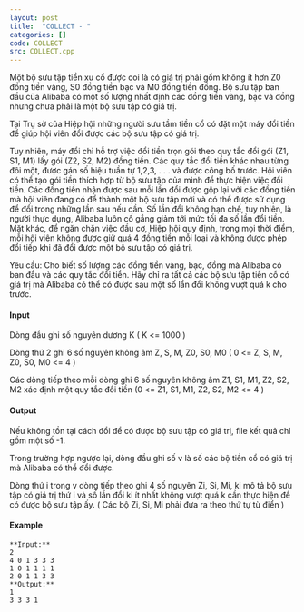 ```yaml
---
layout: post
title:  "COLLECT - "
categories: []
code: COLLECT
src: COLLECT.cpp
---
```




  



Một bộ sưu tập tiền xu cổ được coi là có giá trị phải gồm không ít hơn Z0 đồng tiền vàng, S0 đồng tiền bạc và M0 đồng tiền đồng. Bộ sưu tập ban đầu của Alibaba có một số lượng nhất định các đồng tiền vàng, bạc và đồng nhưng chưa phải là một bộ sưu tập có giá trị.

Tại Trụ sở của Hiệp hội những người sưu tầm tiền cổ có đặt một máy đổi tiền để giúp hội viên đổi được các bộ sưu tập có giá trị.

Tuy nhiên, máy đổi chỉ hỗ trợ việc đổi tiền trọn gói theo quy tắc đổi gói (Z1, S1, M1) lấy gói (Z2, S2, M2) đồng tiền. Các quy tắc đổi tiền khác nhau từng đôi một, được gán số hiệu tuần tự 1,2,3, . . . và được công bố trước. Hội viên có thể tạo gói tiền thích hợp từ bộ sưu tập của mình để thực hiện việc đổi tiền. Các đồng tiền nhận được sau mỗi lần đổi được gộp lại với các đồng tiền mà hội viên đang có để thành một bộ sưu tập mới và có thể được sử dụng để đổi trong những lần sau nếu cần. Số lần đổi không hạn chế, tuy nhiên, là người thực dụng, Alibaba luôn cố gắng giảm tới mức tối đa số lần đổi tiền. Mặt khác, để ngăn chặn việc đầu cơ, Hiệp hội quy định, trong mọi thời điểm, mỗi hội viên không được giữ quá 4 đồng tiền mỗi loại và không được phép đổi tiếp khi đã đổi được một bộ sưu tập có giá trị.

Yêu cầu: Cho biết số lượng các đồng tiền vàng, bạc, đồng mà Alibaba có ban đầu và các quy tắc đổi tiền. Hãy chỉ ra tất cả các bộ sưu tập tiền cổ có giá trị mà Alibaba có thể có được sau một số lần đổi không vượt quá k cho trước.

#### Input

Dòng đầu ghi số nguyên dương K ( K <= 1000 )

Dòng thứ 2 ghi 6 số nguyên không âm Z, S, M, Z0, S0, M0 ( 0 <= Z, S, M, Z0, S0, M0 <= 4 )

Các dòng tiếp theo mỗi dòng ghi 6 số nguyên không âm Z1, S1, M1, Z2, S2, M2 xác định một quy tắc đổi tiền (0 <= Z1, S1, M1, Z2, S2, M2 <= 4 )

#### Output

Nếu không tồn tại cách đổi để có được bộ sưu tập có giá trị, file kết quả chỉ gồm một số -1.

Trong trường hợp ngược lại, dòng đầu ghi số v là số các bộ tiền cổ có giá trị mà Alibaba có thể đổi được.

Dòng thứ i trong v dòng tiếp theo ghi 4 số nguyên Zi, Si, Mi, ki mô tả bộ sưu tập có giá trị thứ i và số lần đổi ki ít nhất không vượt quá k cần thực hiện để có được bộ sưu tập ấy. ( Các bộ Zi, Si, Mi phải đưa ra theo thứ tự từ điển )

#### Example

```
**Input:**
2
4 0 1 3 3 3
1 0 1 1 1 1
2 0 1 1 3 3
**Output:**
1
3 3 3 1

```

<!--more-->

